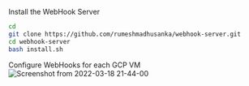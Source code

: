 Install the WebHook Server
```bash
cd
git clone https://github.com/rumeshmadhusanka/webhook-server.git
cd webhook-server
bash install.sh
```

Configure WebHooks for each GCP VM
![Screenshot from 2022-03-18 21-44-00](https://user-images.githubusercontent.com/32504465/159041091-111d443b-987a-4f69-b9b3-4b8e0e136482.png)
